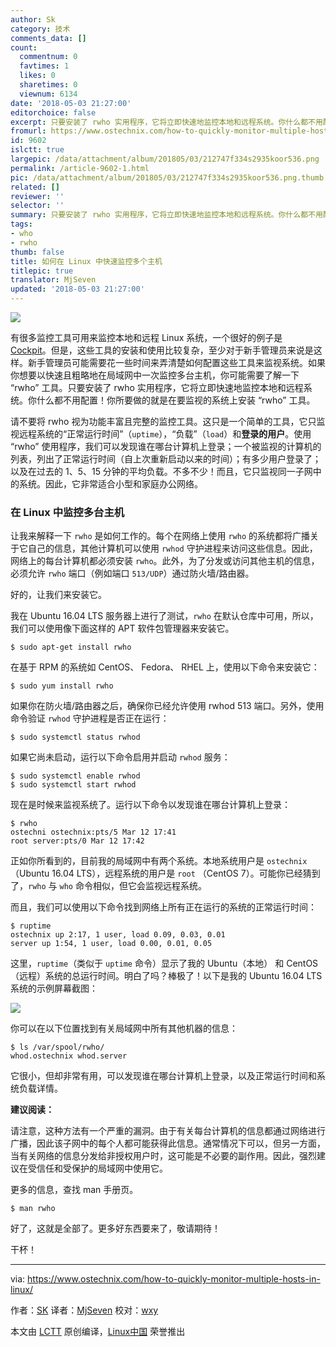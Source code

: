 ```yaml
---
author: Sk
category: 技术
comments_data: []
count:
  commentnum: 0
  favtimes: 1
  likes: 0
  sharetimes: 0
  viewnum: 6134
date: '2018-05-03 21:27:00'
editorchoice: false
excerpt: 只要安装了 rwho 实用程序，它将立即快速地监控本地和远程系统。你什么都不用配置！你所要做的就是在要监视的系统上安装 “rwho” 工具。
fromurl: https://www.ostechnix.com/how-to-quickly-monitor-multiple-hosts-in-linux/
id: 9602
islctt: true
largepic: /data/attachment/album/201805/03/212747f334s2935koor536.png
permalink: /article-9602-1.html
pic: /data/attachment/album/201805/03/212747f334s2935koor536.png.thumb.jpg
related: []
reviewer: ''
selector: ''
summary: 只要安装了 rwho 实用程序，它将立即快速地监控本地和远程系统。你什么都不用配置！你所要做的就是在要监视的系统上安装 “rwho” 工具。
tags:
- who
- rwho
thumb: false
title: 如何在 Linux 中快速监控多个主机
titlepic: true
translator: MjSeven
updated: '2018-05-03 21:27:00'
---
```


![](/data/attachment/album/201805/03/212747f334s2935koor536.png)


有很多监控工具可用来监控本地和远程 Linux 系统，一个很好的例子是 [Cockpit](https://www.ostechnix.com/cockpit-monitor-administer-linux-servers-via-web-browser/)。但是，这些工具的安装和使用比较复杂，至少对于新手管理员来说是这样。新手管理员可能需要花一些时间来弄清楚如何配置这些工具来监视系统。如果你想要以快速且粗略地在局域网中一次监控多台主机，你可能需要了解一下 “rwho” 工具。只要安装了 rwho 实用程序，它将立即快速地监控本地和远程系统。你什么都不用配置！你所要做的就是在要监视的系统上安装 “rwho” 工具。


请不要将 rwho 视为功能丰富且完整的监控工具。这只是一个简单的工具，它只监视远程系统的“正常运行时间”（`uptime`），“负载”（`load`）和**登录的用户**。使用 “rwho” 使用程序，我们可以发现谁在哪台计算机上登录；一个被监视的计算机的列表，列出了正常运行时间（自上次重新启动以来的时间）；有多少用户登录了；以及在过去的 1、5、15 分钟的平均负载。不多不少！而且，它只监视同一子网中的系统。因此，它非常适合小型和家庭办公网络。


### 在 Linux 中监控多台主机


让我来解释一下 `rwho` 是如何工作的。每个在网络上使用 `rwho` 的系统都将广播关于它自己的信息，其他计算机可以使用 `rwhod` 守护进程来访问这些信息。因此，网络上的每台计算机都必须安装 `rwho`。此外，为了分发或访问其他主机的信息，必须允许 `rwho` 端口（例如端口 `513/UDP`）通过防火墙/路由器。


好的，让我们来安装它。


我在 Ubuntu 16.04 LTS 服务器上进行了测试，`rwho` 在默认仓库中可用，所以，我们可以使用像下面这样的 APT 软件包管理器来安装它。



```
$ sudo apt-get install rwho

```

在基于 RPM 的系统如 CentOS、 Fedora、 RHEL 上，使用以下命令来安装它：



```
$ sudo yum install rwho

```

如果你在防火墙/路由器之后，确保你已经允许使用 rwhod 513 端口。另外，使用命令验证 `rwhod` 守护进程是否正在运行：



```
$ sudo systemctl status rwhod
```

如果它尚未启动，运行以下命令启用并启动 `rwhod` 服务：



```
$ sudo systemctl enable rwhod
$ sudo systemctl start rwhod

```

现在是时候来监视系统了。运行以下命令以发现谁在哪台计算机上登录：



```
$ rwho
ostechni ostechnix:pts/5 Mar 12 17:41
root server:pts/0 Mar 12 17:42

```

正如你所看到的，目前我的局域网中有两个系统。本地系统用户是 `ostechnix` （Ubuntu 16.04 LTS），远程系统的用户是 `root` （CentOS 7）。可能你已经猜到了，`rwho` 与 `who` 命令相似，但它会监视远程系统。


而且，我们可以使用以下命令找到网络上所有正在运行的系统的正常运行时间：



```
$ ruptime
ostechnix up 2:17, 1 user, load 0.09, 0.03, 0.01
server up 1:54, 1 user, load 0.00, 0.01, 0.05

```

这里，`ruptime`（类似于 `uptime` 命令）显示了我的 Ubuntu（本地） 和 CentOS（远程）系统的总运行时间。明白了吗？棒极了！以下是我的 Ubuntu 16.04 LTS 系统的示例屏幕截图：


![](/data/attachment/album/201805/03/212749wpccc2nmtr2yxtt9.png)


你可以在以下位置找到有关局域网中所有其他机器的信息：



```
$ ls /var/spool/rwho/
whod.ostechnix whod.server

```

它很小，但却非常有用，可以发现谁在哪台计算机上登录，以及正常运行时间和系统负载详情。


**建议阅读：**


请注意，这种方法有一个严重的漏洞。由于有关每台计算机的信息都通过网络进行广播，因此该子网中的每个人都可能获得此信息。通常情况下可以，但另一方面，当有关网络的信息分发给非授权用户时，这可能是不必要的副作用。因此，强烈建议在受信任和受保护的局域网中使用它。


更多的信息，查找 man 手册页。



```
$ man rwho

```

好了，这就是全部了。更多好东西要来了，敬请期待！


干杯！




---


via: <https://www.ostechnix.com/how-to-quickly-monitor-multiple-hosts-in-linux/>


作者：[SK](https://www.ostechnix.com/author/sk/) 译者：[MjSeven](https://github.com/MjSeven) 校对：[wxy](https://github.com/wxy)


本文由 [LCTT](https://github.com/LCTT/TranslateProject) 原创编译，[Linux中国](https://linux.cn/) 荣誉推出